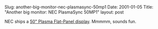Slug: another-big-monitor-nec-plasmasync-50mp1
Date: 2001-01-05
Title: "Another big monitor: NEC PlasmaSync 50MP1"
layout: post

NEC ships a <a href="http://www.nectech.com/presentationproducts/product_info/product.cfm?productid=247">50&quot; Plasma Flat-Panel display</a>. Mmmmm, sounds fun.
